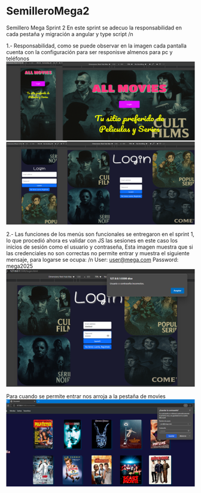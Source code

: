# SemilleroMega2
Semillero Mega Sprint 2
En este sprint se adecuo la responsabilidad en cada pestaña y migración a angular y type script
/n

1.- Responsabilidad, como se puede observar en la imagen cada pantalla cuenta con la configuración para ser responisve almenos para pc y teléfonos
![](/CapturasPantallaEntrega/Responsive1.png)
![](/CapturasPantallaEntrega/Responsive2.png)

2.- Las funciones de los menús son funcionales se entregaron en el sprint 1, lo que procedió ahora es validar con JS las sesiones en este caso los inicios de sesión como el usuario y contraseña, 
Esta imagen muestra que si las credenciales no son correctas no permite entrar y muestra el siguiente mensaje, para logarse se ocupa:
/n
User: user@mega.com
Password: mega2025
![](/CapturasPantallaEntrega/contrasenia.png)

Para cuando se permite entrar nos arroja a la pestaña de movies 
![](/CapturasPantallaEntrega/verificacion.png)



